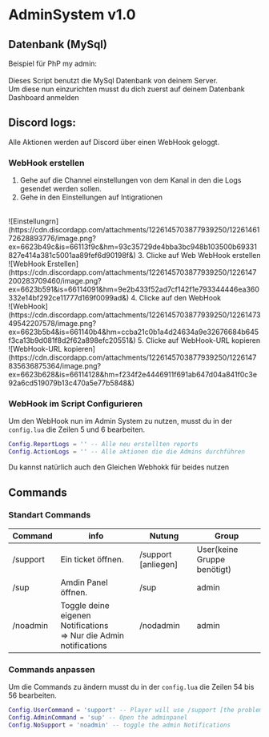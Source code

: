 # AdminSystem v1.0

## Datenbank (MySql)
Beispiel für PhP my admin: <br> <br>
Dieses Script benutzt die MySql Datenbank von deinem Server. <br>
Um diese nun einzurichten musst du dich zuerst auf deinem Datenbank Dashboard anmelden


## Discord logs:

Alle Aktionen werden auf Discord über einen WebHook geloggt.

### WebHook erstellen
1. Gehe auf die Channel einstellungen von dem Kanal in den die Logs gesendet werden sollen.
2. Gehe in den Einstellungen auf Intigrationen
<br>
![Einstellungrn](https://cdn.discordapp.com/attachments/1226145703877939250/1226146172628893776/image.png?ex=6623b49c&is=66113f9c&hm=93c35729de4bba3bc948b103500b69331827e414a381c5001aa89fef6d90198f&)
3. Clicke auf Web WebHook erstellen
<br>
![WebHook Erstellen](https://cdn.discordapp.com/attachments/1226145703877939250/1226147200283709460/image.png?ex=6623b591&is=66114091&hm=9e2b433f52ad7cf142f1e793344446ea360332e14bf292ce11777d169f0099ad&)
4. Clicke auf den WebHook
<br>
![WebHook](https://cdn.discordapp.com/attachments/1226145703877939250/1226147349542207578/image.png?ex=6623b5b4&is=661140b4&hm=ccba21c0b1a4d24634a9e32676684b645f3ca13b9d081f8d2f62a898efc20551&)
5. Clicke auf WebHook-URL kopieren
<br>
![WebHook-URL kopieren](https://cdn.discordapp.com/attachments/1226145703877939250/1226147835636875364/image.png?ex=6623b628&is=66114128&hm=f234f2e4446911f691ab647d04a841f0c3e92a6cd519079b13c470a5e77b5848&)

### WebHook im Script Configurieren
Um den WebHook nun im Admin System zu nutzen, musst du in der ``config.lua`` die Zeilen 5 und 6 bearbeiten.
```lua title='config.lua' linenums='5'
Config.ReportLogs = '' -- Alle neu erstellten reports
Config.ActionLogs = '' -- Alle aktionen die die Admins durchführen
```
Du kannst natürlich auch den Gleichen Webhokk für beides nutzen

## Commands
### Standart Commands

|Command            |info               |Nutung             |Group              |
|-------------------|-------------------|-------------------|-------------------|
|/support           |Ein ticket öffnen. |/support [anliegen]|User(keine Gruppe benötigt)|
|/sup               |Amdin Panel öffnen.|/sup               |admin              |
|/noadmin           |Toggle deine eigenen Notifications <br> => Nur die Admin notifications | /nodadmin| admin|

### Commands anpassen

Um die Commands zu ändern musst du in der ``config.lua`` die Zeilen 54 bis 56 bearbeiten.

```lua title='config.lua' linenums='54'
Config.UserCommand = 'support' -- Player will use /support [the problem they have]
Config.AdminCommand = 'sup' -- Open the adminpanel
Config.NoSupport = 'noadmin' -- toggle the admin Notifications
```